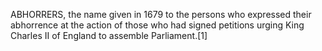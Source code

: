 ABHORRERS, the name given in 1679 to the persons who expressed their abhorrence at the action of those who had signed petitions urging King Charles II of England to assemble Parliament.[1]

